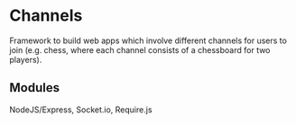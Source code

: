 # Channels

Framework to build web apps which involve different channels for users to join (e.g. chess, where each channel consists of a chessboard for two players).

## Modules
NodeJS/Express, Socket.io, Require.js
